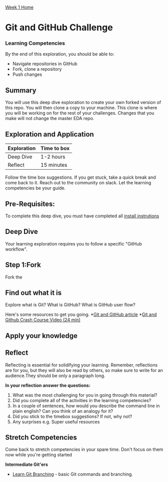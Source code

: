 [Week 1 Home](../)

# Git and GitHub Challenge

### Learning Competencies
By the end of this exploration, you should be able to:

- Navigate repositories in GitHub
- Fork, clone a repository
- Push changes


## Summary
You will use this deep dive exploration to create your own forked version of this repo. You will then clone a copy to your machine. This clone is where you will be working on for the rest of your challenges. Changes that you make will not change the master EDA repo.


## Exploration and Application

Exploration | Time to box |
------------|----------|
Deep Dive | 1-2 hours
Reflect | 15 minutes |

Follow the time box suggestions. If you get stuck, take a quick break and come back to it. Reach out to the community on slack. Let the learning competencies be your guide.

## Pre-Requisites:
To complete this deep dive, you must have completed all [install instrutions](https://github.com/dev-academy-programme/orientation/tree/master/installation)

## Deep Dive
Your learning exploration requires you to follow a specific "GitHub workflow".

## Step 1:Fork
Fork the

## Find out what it is
Explore what is Git? What is GitHub? What is GitHub user flow?

Here's some resources to get you going.
*[Git and GitHub article]()
*[Git and Github Crash Course Video (24 min)](https://www.youtube.com/watch?v=SWYqp7iY_Tc)

## Apply your knowledge

## Reflect
Reflecting is essential for solidifying your learning. Remember, reflections are for you, but they will also be read by others, so make sure to write for an audience.They should be only a paragraph long.

__In your reflection answer the questions:__
1. What was the most challenging for you in going through this material?
2. Did you complete all of the activities in the learning competencies?
3. In a couple of sentences, how would you describe the command line in plain english? Can you think of an analogy for it?
4. Did you stick to the timebox suggestions? If not, why not?
4. Any surprises e.g. Super useful resources


## Stretch Competencies
Come back to stretch competencies in your spare time. Don't focus on them now while you're getting started


**Intermediate Git'ers**
- [Learn Git Branching](http://pcottle.GitHub.io/learnGitBranching/) - basic Git commands and branching.
